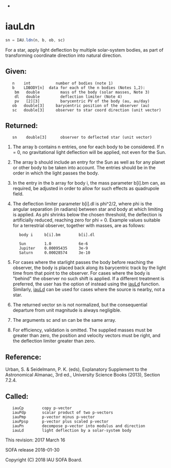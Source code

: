 +
# iauLdn

```js
sn = IAU.ldn(n, b, ob, sc)
```

For a star, apply light deflection by multiple solar-system bodies,
as part of transforming coordinate direction into natural direction.

## Given:
```
   n    int           number of bodies (note 1)
   b    LDBODY[n]  data for each of the n bodies (Notes 1,2):
    bm   double         mass of the body (solar masses, Note 3)
    dl   double         deflection limiter (Note 4)
    pv   [2][3]         barycentric PV of the body (au, au/day)
   ob   double[3]     barycentric position of the observer (au)
   sc   double[3]     observer to star coord direction (unit vector)
```

## Returned:
```
   sn    double[3]      observer to deflected star (unit vector)
```

1) The array b contains n entries, one for each body to be
   considered.  If n = 0, no gravitational light deflection will be
   applied, not even for the Sun.

2) The array b should include an entry for the Sun as well as for
   any planet or other body to be taken into account.  The entries
   should be in the order in which the light passes the body.

3) In the entry in the b array for body i, the mass parameter
   b[i].bm can, as required, be adjusted in order to allow for such
   effects as quadrupole field.

4) The deflection limiter parameter b[i].dl is phi^2/2, where phi is
   the angular separation (in radians) between star and body at
   which limiting is applied.  As phi shrinks below the chosen
   threshold, the deflection is artificially reduced, reaching zero
   for phi = 0.   Example values suitable for a terrestrial
   observer, together with masses, are as follows:

```
      body i     b[i].bm        b[i].dl

      Sun        1.0            6e-6
      Jupiter    0.00095435     3e-9
      Saturn     0.00028574     3e-10
```

5) For cases where the starlight passes the body before reaching the
   observer, the body is placed back along its barycentric track by
   the light time from that point to the observer.  For cases where
   the body is "behind" the observer no such shift is applied.  If
   a different treatment is preferred, the user has the option of
   instead using the [iauLd][1] function.  Similarly, [iauLd][1] can be used
   for cases where the source is nearby, not a star.

6) The returned vector sn is not normalized, but the consequential
   departure from unit magnitude is always negligible.

7) The arguments sc and sn can be the same array.

8) For efficiency, validation is omitted.  The supplied masses must
   be greater than zero, the position and velocity vectors must be
   right, and the deflection limiter greater than zero.

## Reference:

   Urban, S. & Seidelmann, P. K. (eds), Explanatory Supplement to
   the Astronomical Almanac, 3rd ed., University Science Books
   (2013), Section 7.2.4.

## Called:
```
   iauCp        copy p-vector
   iauPdp       scalar product of two p-vectors
   iauPmp       p-vector minus p-vector
   iauPpsp      p-vector plus scaled p-vector
   iauPn        decompose p-vector into modulus and direction
   iauLd        light deflection by a solar-system body
```

This revision:   2017 March 16

SOFA release 2018-01-30

Copyright (C) 2018 IAU SOFA Board.

[1]: iau.ld.md
